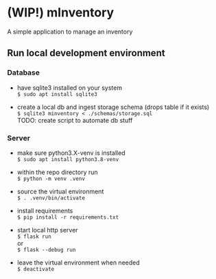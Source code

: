 # (WIP!) mInventory
A simple application to manage an inventory

## Run local development environment
### Database
* have sqlite3 installed on your system\
`$ sudo apt install sqlite3`

* create a local db and ingest storage schema (drops table if it exists)\
`$ sqlite3 minventory < ./schemas/storage.sql`\
TODO: create script to automate db stuff

### Server
* make sure python3.X-venv is installed\
`$ sudo apt install python3.8-venv`

* within the repo directory run\
`$ python -m venv .venv`

* source the virtual environment\
`$ . .venv/bin/activate`

* install requirements\
`$ pip install -r requirements.txt`

* start local http server\
`$ flask run`\
or\
`$ flask --debug run`

* leave the virtual environment when needed\
`$ deactivate`
